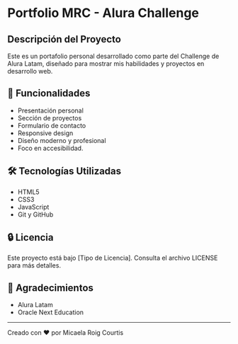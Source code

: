 # Portfolio MRC - Alura Challenge

## Descripción del Proyecto
Este es un portafolio personal desarrollado como parte del Challenge de Alura Latam, diseñado para mostrar mis habilidades y proyectos en desarrollo web.

## 🚀 Funcionalidades
- Presentación personal
- Sección de proyectos
- Formulario de contacto
- Responsive design
- Diseño moderno y profesional
- Foco en accesibilidad.

## 🛠️ Tecnologías Utilizadas
- HTML5
- CSS3
- JavaScript
- Git y GitHub

## 🔒 Licencia
Este proyecto está bajo [Tipo de Licencia]. Consulta el archivo LICENSE para más detalles.

## 🙏 Agradecimientos
- Alura Latam
- Oracle Next Education

---
Creado con ❤️ por Micaela Roig Courtis
